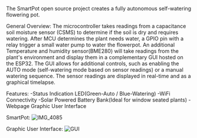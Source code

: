 The SmartPot open source project creates a fully autonomous self-watering flowering pot. 

General Overview:
The microcontroller takes readings from a capacitance soil moisture sensor (CSMS) to determine if the soil is dry and requires watering. After MCU determines the plant needs water, a GPIO pin with a relay trigger a small water pump to water the flowerpot. An additional Temperature and humidity sensor(BME280) will take readings from the plant's environment and display them in a complementary GUI hosted on the ESP32. The GUI allows for additional controls, such as enabling the AUTO mode (self-watering mode based on sensor readings) or a manual watering sequence. The sensor readings are displayed in real-time and as a graphical timelapse. 

Features:
  -Status Indication LED(Green-Auto / Blue-Watering)
  -WiFi Connectivity
  -Solar Powered Battery Bank(Ideal for window seated plants)
  -Webpage Graphic User Interface
  
  
 SmartPot:
![IMG_4085](https://user-images.githubusercontent.com/82124061/153272789-2df4694a-e000-48f3-9959-a7e7cce7b357.jpg)

Graphic User Interface: 
![GUI](https://user-images.githubusercontent.com/82124061/153277552-153ed56f-00fd-4204-a495-f35f5df36e99.png)
